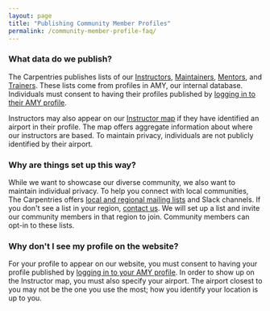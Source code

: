 ```yaml
---
layout: page
title: "Publishing Community Member Profiles"
permalink: /community-member-profile-faq/
---
```


### What data do we publish?
The Carpentries publishes lists of our [Instructors](/instructors/), [Maintainers](/maintainers/), [Mentors](/mentors/), and  [Trainers](/trainers/). These lists come from profiles in AMY, our internal database.  Individuals must consent to having their profiles published by  [logging in to their AMY profile](https://docs.carpentries.org/topic_folders/workshop_administration/amy_manual.html#instructor-login).

Instructors may also appear on our [Instructor map](/instructors-map/) if they have identified an airport in their profile.  The map offers aggregate information about where our instructors are based. To maintain privacy, individuals are not publicly identified by their airport.

### Why are things set up this way?
While we want to showcase our diverse community, we also want to maintain individual privacy. To help you connect with local communities, The Carpentries offers [local and regional mailing lists](https://docs.carpentries.org/topic_folders/regional_communities/index.html) and Slack channels. If you don't see a list in your region, [contact us](mailto:team@carpentries.org).  We will set up a list and invite our community members in that region to join.  Community members can opt-in to these lists.


### Why don't I see my profile on the website?
For your profile to appear on our website, you must consent to having your profile published by  [logging in to your AMY profile](https://docs.carpentries.org/topic_folders/workshop_administration/amy_manual.html#instructor-login). In order to show up on the Instructor map, you must also specify your airport. The airport closest to you may not be the one you use the most; how you identify your location is up to you.


